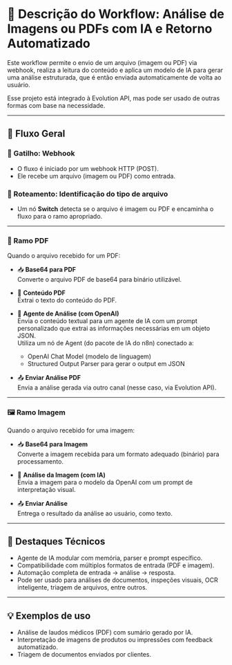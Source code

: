 # 🧠 Descrição do Workflow: Análise de Imagens ou PDFs com IA e Retorno Automatizado

Este workflow permite o envio de um arquivo (imagem ou PDF) via webhook, realiza a leitura do conteúdo e aplica um modelo de IA para gerar uma análise estruturada, que é então enviada automaticamente de volta ao usuário. 

Esse projeto está integrado à Evolution API, mas pode ser usado de outras formas com base na necessidade.

---

## 🔁 Fluxo Geral

### 🚀 Gatilho: Webhook

- O fluxo é iniciado por um webhook HTTP (POST).
- Ele recebe um arquivo (imagem ou PDF) como entrada.

### 🧭 Roteamento: Identificação do tipo de arquivo

- Um nó **Switch** detecta se o arquivo é imagem ou PDF e encaminha o fluxo para o ramo apropriado.

---

### 📄 Ramo PDF

Quando o arquivo recebido for um PDF:

- 📥 **Base64 para PDF**  
  Converte o arquivo PDF de base64 para binário utilizável.

- 📃 **Conteúdo PDF**  
  Extrai o texto do conteúdo do PDF.

- 🤖 **Agente de Análise (com OpenAI)**  
  Envia o conteúdo textual para um agente de IA com um prompt personalizado que extrai as informações necessárias em um objeto JSON.  
  Utiliza um nó de Agent (do pacote de IA do n8n) conectado a:  
  - OpenAI Chat Model (modelo de linguagem)  
  - Structured Output Parser para gerar o output em JSON

- 📤 **Enviar Análise PDF**  
  Envia a análise gerada via outro canal (nesse caso, via Evolution API).

---

### 🖼️ Ramo Imagem

Quando o arquivo recebido for uma imagem:

- 📥 **Base64 para Imagem**  
  Converte a imagem recebida para um formato adequado (binário) para processamento.

- 🤖 **Análise da Imagem (com IA)**  
  Envia a imagem para o modelo da OpenAI com um prompt de interpretação visual.

- 📤 **Enviar Análise**  
  Entrega o resultado da análise ao usuário, como texto.

---

## 📌 Destaques Técnicos

- Agente de IA modular com memória, parser e prompt específico.
- Compatibilidade com múltiplos formatos de entrada (PDF e imagem).
- Automação completa de entrada → análise → resposta.
- Pode ser usado para análises de documentos, inspeções visuais, OCR inteligente, triagem de arquivos, entre outros.

---

## 💡 Exemplos de uso

- Análise de laudos médicos (PDF) com sumário gerado por IA.
- Interpretação de imagens de produtos ou impressões com feedback automatizado.
- Triagem de documentos enviados por clientes.
